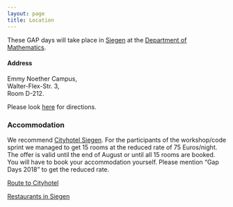 ```yaml
---
layout: page
title: Location
---
```


These GAP days will take place in
[Siegen](http://www.siegen.de/) at the
[Department of Mathematics](http://www.mathematik.uni-siegen.de/).

<h4>Address</h4>
Emmy Noether Campus, <br>
Walter-Flex-Str. 3, <br>
Room D-212.


Please look [here](https://mohamed-barakat.github.io/contact/) for directions.

<h3>Accommodation</h3>

We recommend <a href="http://www.cityhotel-siegen.de">Cityhotel Siegen</a>.
For the participants of the workshop/code sprint we managed to
get 15 rooms at the reduced rate of 75 Euros/night.
The offer is valid until the end of August or until all 15 rooms are booked.
You will have to book your accommodation yourself. Please
mention <Q>Gap Days 2018</Q> to get the reduced rate.

[Route to Cityhotel](https://www.google.de/maps/dir/Hubertusweg+41,+57072+Siegen/Cityhotel+Siegen,+Koblenzer+Straße,+Siegen/@50.8712822,8.006955,17z/data=!4m14!4m13!1m5!1m1!1s0x47bc1cf02fa71225:0x14c1d8e63e1aad6c!2m2!1d8.0050424!2d50.8731522!1m5!1m1!1s0x47bc1cf3659f9a71:0x198a80371a54e03a!2m2!1d8.012079!2d50.868547!3e2)

[Restaurants in Siegen](/gapdays2018-fall/restaurants)
